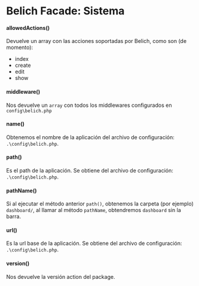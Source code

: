 # Belich Facade: Sistema 

#### allowedActions() 

Devuelve un array con las acciones soportadas por Belich, como son (de momento):

- index
- create 
- edit
- show

#### middleware() 

Nos devuelve un `array` con todos los middlewares configurados en `config\belich.php`

#### name()

Obtenemos el nombre de la aplicación del archivo de configuración: `.\config\belich.php`.

#### path() 

Es el path de la aplicación. Se obtiene del archivo de configuración: `.\config\belich.php`.

#### pathName()

Si al ejecutar el método anterior `path()`, obtenemos la carpeta (por ejemplo) `dashboard/`, al llamar al método `pathName`, obtendremos `dashboard` sin la barra.

#### url() 

Es la url base de la aplicación. Se obtiene del archivo de configuración: `.\config\belich.php`.

#### version() 

Nos devuelve la versión action del package.
